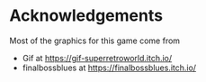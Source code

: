 # Acknowledgements

Most of the graphics for this game come from
- Gif at https://gif-superretroworld.itch.io/
- finalbossblues at https://finalbossblues.itch.io/
